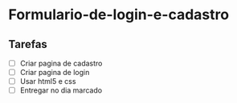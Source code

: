 # Formulario-de-login-e-cadastro
## Tarefas
- [ ] Criar pagina de cadastro
- [ ] Criar pagina de login
- [ ] Usar html5 e css
- [ ] Entregar no dia marcado
